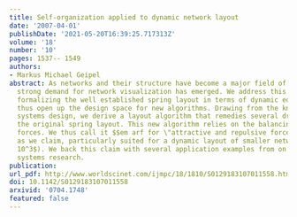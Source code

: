 ```yaml
---
title: Self-organization applied to dynamic network layout
date: '2007-04-01'
publishDate: '2021-05-20T16:39:25.717313Z'
volume: '18'
number: '10'
pages: 1537-- 1549
authors:
- Markus Michael Geipel
abstract: As networks and their structure have become a major field of research, a
  strong demand for network visualization has emerged. We address this challenge by
  formalizing the well established spring layout in terms of dynamic equations. We
  thus open up the design space for new algorithms. Drawing from the knowledge of
  systems design, we derive a layout algorithm that remedies several drawbacks of
  the original spring layout. This new algorithm relies on the balancing of two antagonistic
  forces. We thus call it $$em arf for \"attractive and repulsive forces\". It is,
  as we claim, particularly suited for a dynamic layout of smaller networks ($n <
  10^3$). We back this claim with several application examples from on going complex
  systems research.
publication:
url_pdf: http://www.worldscinet.com/ijmpc/18/1810/S0129183107011558.html
doi: 10.1142/S0129183107011558
arxivid: '0704.1748'
featured: false
---
```


